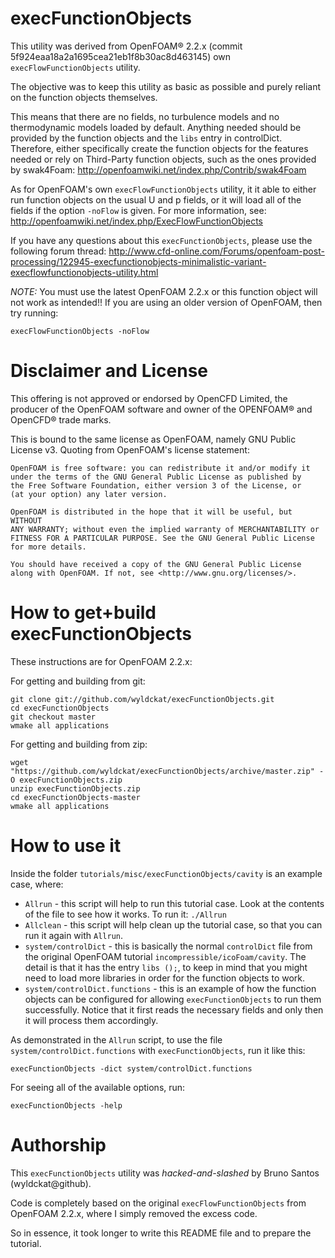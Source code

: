 execFunctionObjects
===================

This utility was derived from OpenFOAM® 2.2.x (commit 5f924eaa18a2a1695cea21eb1f8b30ac8d463145) own `execFlowFunctionObjects` utility.

The objective was to keep this utility as basic as possible and purely reliant on the function objects themselves.

This means that there are no fields, no turbulence models and no thermodynamic models loaded by default. Anything needed should be provided by the function objects and the `libs` entry in controlDict.
Therefore, either specifically create the function objects for the features needed or rely on Third-Party function objects, such as the ones provided by swak4Foam:  http://openfoamwiki.net/index.php/Contrib/swak4Foam

As for OpenFOAM's own `execFlowFunctionObjects` utility, it it able to either run function objects on the usual U and p fields, or it will load all of the fields if the option `-noFlow` is given. For more information, see: http://openfoamwiki.net/index.php/ExecFlowFunctionObjects

If you have any questions about this `execFunctionObjects`, please use the following forum thread: http://www.cfd-online.com/Forums/openfoam-post-processing/122945-execfunctionobjects-minimalistic-variant-execflowfunctionobjects-utility.html

*NOTE:* You must use the latest OpenFOAM 2.2.x or this function object will not work as intended!! If you are using an older version of OpenFOAM, then try running:
```
execFlowFunctionObjects -noFlow
```


Disclaimer and License
======================

This offering is not approved or endorsed by OpenCFD Limited, the producer of the OpenFOAM software and owner of the OPENFOAM® and OpenCFD® trade marks.

This is bound to the same license as OpenFOAM, namely GNU Public License v3. Quoting from OpenFOAM's license statement:

    OpenFOAM is free software: you can redistribute it and/or modify it
    under the terms of the GNU General Public License as published by
    the Free Software Foundation, either version 3 of the License, or
    (at your option) any later version.

    OpenFOAM is distributed in the hope that it will be useful, but WITHOUT
    ANY WARRANTY; without even the implied warranty of MERCHANTABILITY or
    FITNESS FOR A PARTICULAR PURPOSE. See the GNU General Public License
    for more details.

    You should have received a copy of the GNU General Public License
    along with OpenFOAM. If not, see <http://www.gnu.org/licenses/>.



How to get+build execFunctionObjects
====================================

These instructions are for OpenFOAM 2.2.x:

For getting and building from git:
```
git clone git://github.com/wyldckat/execFunctionObjects.git
cd execFunctionObjects
git checkout master
wmake all applications
```

For getting and building from zip:
```
wget "https://github.com/wyldckat/execFunctionObjects/archive/master.zip" -O execFunctionObjects.zip
unzip execFunctionObjects.zip
cd execFunctionObjects-master
wmake all applications
```

How to use it
=============

Inside the folder `tutorials/misc/execFunctionObjects/cavity` is an example case, where:

  * `Allrun` - this script will help to run this tutorial case. Look at the contents of the file to see how it works. To run it: `./Allrun`
  * `Allclean` - this script will help clean up the tutorial case, so that you can run it again with `Allrun`.
  * `system/controlDict` - this is basically the normal `controlDict` file from the original OpenFOAM tutorial `incompressible/icoFoam/cavity`. The detail is that it has the entry `libs ();`, to keep in mind that you might need to load more libraries in order for the function objects to work.
  * `system/controlDict.functions` - this is an example of how the function objects can be configured for allowing `execFunctionObjects` to run them successfully. Notice that it first reads the necessary fields and only then it will process them accordingly.

As demonstrated in the `Allrun` script, to use the file `system/controlDict.functions` with `execFunctionObjects`, run it like this:
```
execFunctionObjects -dict system/controlDict.functions
```

For seeing all of the available options, run:
```
execFunctionObjects -help
```


Authorship
==========

This `execFunctionObjects` utility was _hacked-and-slashed_ by Bruno Santos (wyldckat@github).

Code is completely based on the original `execFlowFunctionObjects` from OpenFOAM 2.2.x, where I simply removed the excess code.

So in essence, it took longer to write this README file and to prepare the tutorial.
